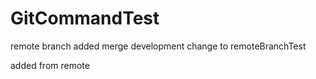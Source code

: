 # GitCommandTest

remote branch added
merge development change to remoteBranchTest

added from remote
